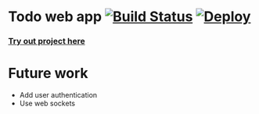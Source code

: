 Todo web app [![Build Status](https://travis-ci.org/muhsinali/todo-app.svg?branch=master)](https://travis-ci.org/muhsinali/todo-app) [![Deploy](https://www.herokucdn.com/deploy/button.svg)](https://heroku.com/deploy)
=================================


### [Try out project here](http://todo.muhsinali.xyz)



Future work
=================================
- Add user authentication
- Use web sockets
